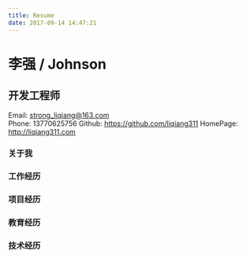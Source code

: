 ```yaml
---
title: Resume
date: 2017-09-14 14:47:21
---
```


# 李强 / Johnson

## 开发工程师

Email: strong_liqiang@163.com  
Phone: 13770625756
Github: https://github.com/liqiang311
HomePage: http://liqiang311.com

### 关于我

### 工作经历

### 项目经历

### 教育经历

### 技术经历



